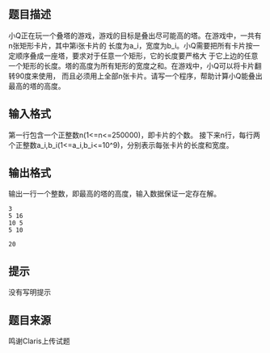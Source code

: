 


## 题目描述
小Q正在玩一个叠塔的游戏，游戏的目标是叠出尽可能高的塔。在游戏中，一共有n张矩形卡片，其中第i张卡片的
长度为a_i，宽度为b_i。小Q需要把所有卡片按一定顺序叠成一座塔，要求对于任意一个矩形，它的长度要严格大
于它上边的任意一个矩形的长度。塔的高度为所有矩形的宽度之和。在游戏中，小Q可以将卡片翻转90度来使用，
而且必须用上全部n张卡片。请写一个程序，帮助计算小Q能叠出最高的塔的高度。
## 输入格式
第一行包含一个正整数n(1<=n<=250000)，即卡片的个数。
接下来n行，每行两个正整数a_i,b_i(1<=a_i,b_i<=10^9)，分别表示每张卡片的长度和宽度。
## 输出格式
输出一行一个整数，即最高的塔的高度，输入数据保证一定存在解。

```input1
3
5 16
10 5
5 10

```

```output1
20
```

## 提示
没有写明提示
## 题目来源
鸣谢Claris上传试题


